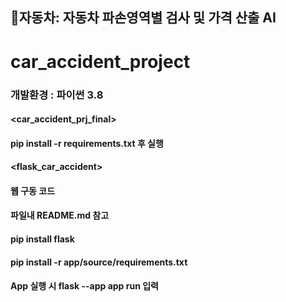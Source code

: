## 🚗자동차: **자동차 파손영역별 검사 및 가격 산출 AI**
# car_accident_project

### 개발환경 : 파이썬 3.8

#### <car_accident_prj_final>
#### pip install -r requirements.txt 후 실행

#### <flask_car_accident>
#### 웹 구동 코드
#### 파일내 README.md 참고
#### pip install flask
#### pip install -r app/source/requirements.txt
#### App 실행 시 flask --app app run 입력
